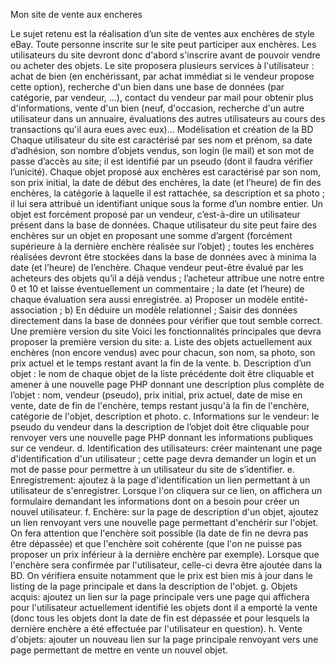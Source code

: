 Mon site de vente aux encheres

Le sujet retenu est la réalisation d’un site de ventes aux enchères de style eBay. Toute personne inscrite sur le site peut participer aux enchères. Les utilisateurs du site devront donc d'abord s'inscrire avant de pouvoir vendre ou acheter des objets. Le site proposera plusieurs services à l'utilisateur : achat de bien (en enchérissant, par achat immédiat si le vendeur propose cette option), recherche d'un bien dans une base de données (par catégorie, par vendeur, ...), contact du vendeur par mail pour obtenir plus d'informations, vente d'un bien (neuf, d'occasion, recherche d'un autre utilisateur dans un annuaire, évaluations des autres utilisateurs au cours des transactions qu'il aura eues avec eux)...
Modélisation et création de la BD
Chaque utilisateur du site est caractérisé par ses nom et prénom, sa date d’adhésion, son nombre d’objets vendus, son login (le mail) et son mot de passe d’accès au site; il est identifié par un pseudo (dont il faudra vérifier l’unicité).
Chaque objet proposé aux enchères est caractérisé par son nom, son prix initial, la date de début des enchères, la date (et l’heure) de fin des enchères, la catégorie à laquelle il est rattachée, sa description et sa photo ; il lui sera attribué un identifiant unique sous la forme d’un nombre entier. Un objet est forcément proposé par un vendeur, c’est-à-dire un utilisateur présent dans la base de données.
Chaque utilisateur du site peut faire des enchères sur un objet en proposant une somme d’argent (forcément supérieure à la dernière enchère réalisée sur l’objet) ; toutes les enchères réalisées devront être stockées dans la base de données avec à minima la date (et l’heure) de l’enchère.
Chaque vendeur peut-être évalué par les acheteurs des objets qu’il a déjà vendus ; l’acheteur attribue une notre entre 0 et 10 et laisse éventuellement un commentaire ; la date (et l’heure) de chaque évaluation sera aussi enregistrée.
a) Proposer un modèle entité-association ;
b) En déduire un modèle relationnel ;
Saisir des données directement dans la base de données pour vérifier que tout semble correct.
Une première version du site
Voici les fonctionnalités principales que devra proposer la première version du site:
a. Liste des objets actuellement aux enchères (non encore vendus) avec pour chacun, son nom, sa photo, son prix actuel et le temps restant avant la fin de la vente.
b. Description d’un objet : le nom de chaque objet de la liste précédente doit être cliquable et amener à une nouvelle page PHP donnant une description plus complète de l’objet : nom, vendeur (pseudo), prix initial, prix actuel, date de mise en vente, date de fin de l'enchère, temps restant jusqu'à la fin de l'enchère, catégorie de l'objet, description et photo.
c. Informations sur le vendeur: le pseudo du vendeur dans la description de l’objet doit être cliquable pour renvoyer vers une nouvelle page PHP donnant les informations publiques sur ce vendeur.
d. Identification des utilisateurs: créer maintenant une page d'identification d'un utilisateur ; cette page devra demander un login et un mot de passe pour permettre à un utilisateur du site de s’identifier.
e. Enregistrement: ajoutez à la page d'identification un lien permettant à un utilisateur de s'enregistrer. Lorsque l'on cliquera sur ce lien, on affichera un formulaire demandant les informations dont on a besoin pour créer un nouvel utilisateur.
f. Enchère: sur la page de description d'un objet, ajoutez un lien renvoyant vers une nouvelle page permettant d'enchérir sur l'objet. On fera attention que l'enchère soit possible (la date de fin ne devra pas être dépassée) et que l'enchère soit cohérente (que l'on ne puisse pas proposer un prix inférieur à la dernière enchère par exemple).
Lorsque que l'enchère sera confirmée par l'utilisateur, celle-ci devra être ajoutée dans la BD. On vérifiera ensuite notamment que le prix est bien mis à jour dans le listing de la page principale et dans la description de l'objet.
g. Objets acquis: ajoutez un lien sur la page principale vers une page qui affichera pour l'utilisateur actuellement identifié les objets dont il a emporté la vente (donc tous les objets dont la date de fin est dépassée et pour lesquels la dernière enchère a été effectuée par l'utilisateur en question).
h. Vente d'objets: ajouter un nouveau lien sur la page principale renvoyant vers une page permettant de mettre en vente un nouvel objet.
